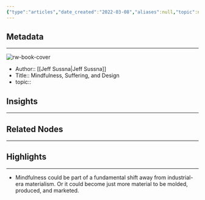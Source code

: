 ```yaml
---
{"type":"articles","date_created":"2022-03-08","aliases":null,"topic":null,"url":"https://medium.com/p/158a21743fe1","layout":null,"banner":null,"dg-publish":true,"tags":null,"permalink":"/300-biblio/200-articles/mindfulness-suffering-and-design/","dgPassFrontmatter":true,"created":"2023-10-20T12:44:16.000-05:00","updated":"2023-10-20T12:44:16.000-05:00"}
---
```


## Metadata
---
![rw-book-cover](https://readwise-assets.s3.amazonaws.com/static/images/article3.5c705a01b476.png)
- Author:: [[Jeff Sussna\|Jeff Sussna]]
- Title:: Mindfulness, Suffering, and Design
- topic::  



## Insights
---
## Related Nodes
---

## Highlights 
---
- Mindfulness could be part of a fundamental shift away from industrial-era materialism. Or it could become just more material to be molded, produced, and marketed.
